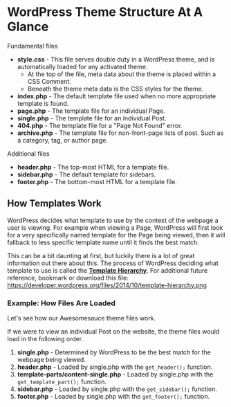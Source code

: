 # WordPress Theme Structure At A Glance

Fundamental files

* **style.css** - This file serves double duty in a WordPress theme, and is automatically loaded for any activated theme.
  * At the top of the file, meta data about the theme is placed within a CSS Comment.
  * Beneath the theme meta data is the CSS styles for the theme.
* **index.php** - The default template file used when no more appropriate template is found.
* **page.php** - The template file for an individual Page.
* **single.php** - The template file for an individual Post.
* **404.php** - The template file for a "Page Not Found" error.
* **archive.php** - The template file for non-front-page lists of post. Such as a category, tag, or author page.

Additional files

* **header.php** - The top-most HTML for a template file.
* **sidebar.php** - The default template for sidebars.
* **footer.php** - The bottom-most HTML for a template file.

## How Templates Work

WordPress decides what template to use by the context of the webpage a user is viewing.  For example when viewing a Page, WordPress will first look for a very specifically named template for the Page being viewed, then it will fallback to less specific template name until it finds the best match.

This can be a bit daunting at first, but luckily there is a lot of great information out there about this. The process of WordPress deciding what template to use is called the **[Template Hierarchy](https://developer.wordpress.org/themes/basics/template-hierarchy/ "Template Hierarchy")**. For additional future reference, bookmark or download this file: https://developer.wordpress.org/files/2014/10/template-hierarchy.png

### Example: How Files Are Loaded

Let's see how our Awesomesauce theme files work.

If we were to view an individual Post on the website, the theme files would load in the following order.

1. **single.php** - Determined by WordPress to be the best match for the webpage being viewed.
1. **header.php** - Loaded by single.php with the `get_header();` function.
1. **template-parts/content-single.php** - Loaded by single.php with the `get_template_part();` function.
1. **sidebar.php** - Loaded by single.php with the `get_sidebar();` function.
1. **footer.php** - Loaded by single.php with the `get_footer();` function.